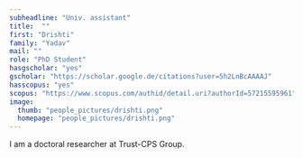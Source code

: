 ```yaml
---
subheadline: "Univ. assistant"
title:  ""
first: "Drishti"
family: "Yadav"
mail: ""
role: "PhD Student"
hasgscholar: "yes"
gscholar: "https://scholar.google.de/citations?user=5h2LnBcAAAAJ"
hasscopus: "yes"
scopus: "https://www.scopus.com/authid/detail.uri?authorId=57215595961"
image:
  thumb: "people_pictures/drishti.png"
  homepage: "people_pictures/drishti.png"
---
```


<!--more-->

I am a doctoral researcher at Trust-CPS Group.
